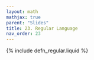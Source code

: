 ```yaml
---
layout: math
mathjax: true
parent: "Slides"
title: 23. Regular Language
nav_order: 23
---
```


{% include defn_regular.liquid %}